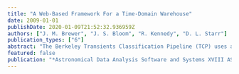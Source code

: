```yaml
---
title: "A Web-Based Framework For a Time-Domain Warehouse"
date: 2009-01-01
publishDate: 2020-01-09T21:52:32.936959Z
authors: ["J. M. Brewer", "J. S. Bloom", "R. Kennedy", "D. L. Starr"]
publication_types: ["6"]
abstract: "The Berkeley Transients Classification Pipeline (TCP) uses a machine- learning classifier to automatically categorize transients from large data torrents and provide automated notification of astronomical events of scientific interest. As part of the training process, we created a large warehouse of light-curve sources with well-labelled classes that serve as priors to the classification engine. This web-based interactive framework, which we are now making public via DotAstro.org (http://dotastro.org/), allows us to ingest time-variable source data in a wide variety of formats and store it in a common internal data model. Data is passed between pipeline modules in a prototype XML representation of time-series format (VOTimeseries), which can also be emitted to collaborators through dotastro.org. After import, the sources can be visualized using Google Sky, light curves can be inspected interactively, and classifications can be manually adjusted. <P />"
featured: false
publication: "*Astronomical Data Analysis Software and Systems XVIII ASP Conference Series, Vol. 411, proceedings of the conference held 2-5 November 2008 at Hotel Loews Le Concorde, Québec City, QC, Canada. Edited by David A. Bohlender, Daniel Durand, and Patrick Dowler.  San Francisco: Astronomical Society of the Pacific, 2009., p.357*"
---
```


